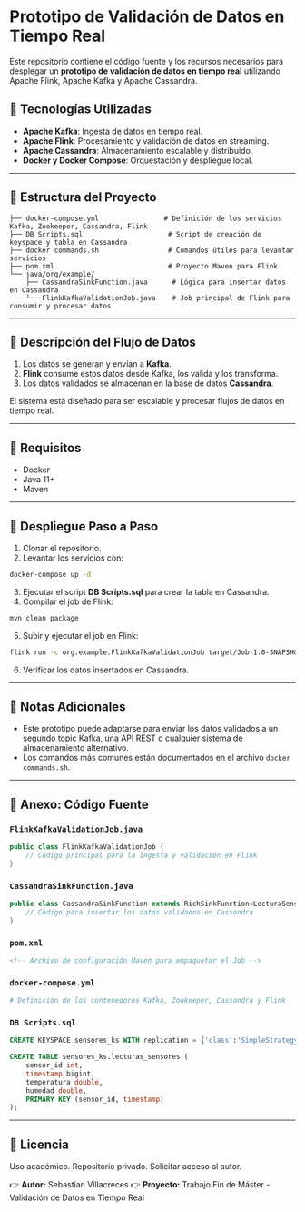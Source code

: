 # Prototipo de Validación de Datos en Tiempo Real

Este repositorio contiene el código fuente y los recursos necesarios para desplegar un **prototipo de validación de datos en tiempo real** utilizando Apache Flink, Apache Kafka y Apache Cassandra.

## 🔹 Tecnologías Utilizadas

- **Apache Kafka**: Ingesta de datos en tiempo real.
- **Apache Flink**: Procesamiento y validación de datos en streaming.
- **Apache Cassandra**: Almacenamiento escalable y distribuido.
- **Docker y Docker Compose**: Orquestación y despliegue local.

---

## 🔹 Estructura del Proyecto

```
├── docker-compose.yml                # Definición de los servicios Kafka, Zookeeper, Cassandra, Flink
├── DB Scripts.sql                     # Script de creación de keyspace y tabla en Cassandra
├── docker commands.sh                 # Comandos útiles para levantar servicios
├── pom.xml                            # Proyecto Maven para Flink
└── java/org/example/
    ├── CassandraSinkFunction.java      # Lógica para insertar datos en Cassandra
    └── FlinkKafkaValidationJob.java    # Job principal de Flink para consumir y procesar datos
```

---

## 📅 Descripción del Flujo de Datos

1. Los datos se generan y envían a **Kafka**.
2. **Flink** consume estos datos desde Kafka, los valida y los transforma.
3. Los datos validados se almacenan en la base de datos **Cassandra**.

El sistema está diseñado para ser escalable y procesar flujos de datos en tiempo real.

---

## 📆 Requisitos

- Docker
- Java 11+
- Maven

---

## 🔧 Despliegue Paso a Paso

1. Clonar el repositorio.
2. Levantar los servicios con:

```bash
docker-compose up -d
```

3. Ejecutar el script **DB Scripts.sql** para crear la tabla en Cassandra.
4. Compilar el job de Flink:

```bash
mvn clean package
```

5. Subir y ejecutar el job en Flink:

```bash
flink run -c org.example.FlinkKafkaValidationJob target/Job-1.0-SNAPSHOT.jar
```

6. Verificar los datos insertados en Cassandra.

---

## 🔎 Notas Adicionales

- Este prototipo puede adaptarse para enviar los datos validados a un segundo topic Kafka, una API REST o cualquier sistema de almacenamiento alternativo.
- Los comandos más comunes están documentados en el archivo `docker commands.sh`.

---

## 📄 Anexo: Código Fuente

### `FlinkKafkaValidationJob.java`

```java
public class FlinkKafkaValidationJob {
    // Código principal para la ingesta y validación en Flink
}
```

### `CassandraSinkFunction.java`

```java
public class CassandraSinkFunction extends RichSinkFunction<LecturaSensor> {
    // Código para insertar los datos validados en Cassandra
}
```

### `pom.xml`

```xml
<!-- Archivo de configuración Maven para empaquetar el Job -->
```

### `docker-compose.yml`

```yaml
# Definición de los contenedores Kafka, Zookeeper, Cassandra y Flink
```

### `DB Scripts.sql`

```sql
CREATE KEYSPACE sensores_ks WITH replication = {'class':'SimpleStrategy', 'replication_factor' : 1};

CREATE TABLE sensores_ks.lecturas_sensores (
    sensor_id int,
    timestamp bigint,
    temperatura double,
    humedad double,
    PRIMARY KEY (sensor_id, timestamp)
);
```

---

## 📂 Licencia

Uso académico. Repositorio privado. Solicitar acceso al autor.

👉 **Autor:** Sebastian Villacreces
👉 **Proyecto:** Trabajo Fin de Máster - Validación de Datos en Tiempo Real
